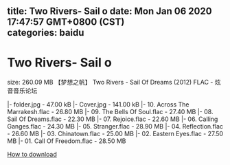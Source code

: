 
title: Two Rivers- Sail o
date: Mon Jan 06 2020 17:47:57 GMT+0800 (CST)    
categories: baidu
---

# Two Rivers- Sail o
size: 260.09 MB
 【梦想之帆】 Two Rivers - Sail Of Dreams (2012) FLAC - 炫音音乐论坛
 
|- folder.jpg - 47.00 kB
|- Cover.jpg - 141.00 kB
|- 10. Across The Marrakesh.flac - 26.80 MB
|- 09. The Bells Of Soul.flac - 27.40 MB
|- 08. Sail Of Dreams.flac - 22.30 MB
|- 07. Rejoice.flac - 22.60 MB
|- 06. Calling Ganges.flac - 24.30 MB
|- 05. Stranger.flac - 28.90 MB
|- 04. Reflection.flac - 26.60 MB
|- 03. Chinatown.flac - 25.00 MB
|- 02. Eastern Eyes.flac - 27.50 MB
|- 01. Call Of Freedom.flac - 28.50 MB

[How to download](https://bpcam.bemobtrk.com/go/2ceec3aa-1ca2-46d6-b9ff-aaa5c184517c?jno=2452)